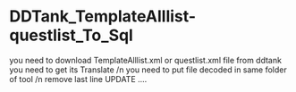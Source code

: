 # DDTank_TemplateAlllist-questlist_To_Sql
you need to download TemplateAlllist.xml or questlist.xml file from ddtank you need to get its Translate
/n
you need to put file decoded in same folder of tool
/n
remove last line UPDATE ....
